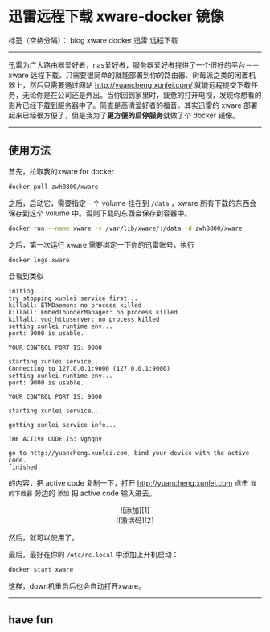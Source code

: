 # 迅雷远程下载 xware-docker 镜像

标签（空格分隔）： blog xware docker 迅雷 远程下载

---

迅雷为广大路由器爱好者，nas爱好者，服务器爱好者提供了一个很好的平台－－xware 远程下载。只需要很简单的就能部署到你的路由器、树莓派之类的闲置机器上，然后只需要通过网站 http://yuancheng.xunlei.com/ 就能远程提交下载任务，无论你是在公司还是外出。当你回到家里时，疲惫的打开电视，发现你想看的影片已经下载到服务器中了。简直是高清爱好者的福音。其实迅雷的 xware 部署起来已经很方便了，但是我为了**更方便的启停服务**就做了个 docker 镜像。

---

## 使用方法

首先，拉取我的xware for docker

```bash
docker pull zwh8800/xware
```

之后，启动它，需要指定一个 volume 挂在到 `/data` ，xware 所有下载的东西会保存到这个 volume 中。否则下载的东西会保存到容器中。

```bash
docker run --name xware -v /var/lib/xware/:/data -d zwh8800/xware
```

之后，第一次运行 xware 需要绑定一下你的迅雷账号，执行

```bash
docker logs xware
```

会看到类似

```
initing...
try stopping xunlei service first...
killall: ETMDaemon: no process killed
killall: EmbedThunderManager: no process killed
killall: vod_httpserver: no process killed
setting xunlei runtime env...
port: 9000 is usable.

YOUR CONTROL PORT IS: 9000

starting xunlei service...
Connecting to 127.0.0.1:9000 (127.0.0.1:9000)
setting xunlei runtime env...
port: 9000 is usable.

YOUR CONTROL PORT IS: 9000

starting xunlei service...

getting xunlei service info...

THE ACTIVE CODE IS: vghqnv

go to http://yuancheng.xunlei.com, bind your device with the active code.
finished.
```
的内容，把 active code 复制一下，打开 http://yuancheng.xunlei.com 点击 `我的下载器` 旁边的 `添加` 把 active code 输入进去。

<center>
![添加][1]
</center>

<center>
![激活码][2]
</center>

然后，就可以使用了。

最后，最好在你的 `/etc/rc.local` 中添加上开机启动：

```bash
docker start xware
```

这样，down机重启后也会自动打开xware。

---

## have fun


  [1]: http://static.zybuluo.com/zwh8800/xnsrrhlt7ceoabxwd2c7umpl/%E5%B1%8F%E5%B9%95%E5%BF%AB%E7%85%A7%202016-04-16%20%E4%B8%8B%E5%8D%889.16.58.png
  [2]: http://static.zybuluo.com/zwh8800/z4lbd5z2ue9qmpwdn26zbwsd/%E5%B1%8F%E5%B9%95%E5%BF%AB%E7%85%A7%202016-04-16%20%E4%B8%8B%E5%8D%889.22.45.png
